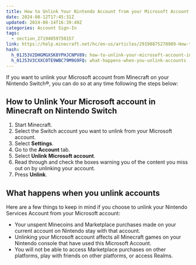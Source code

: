```yaml
---
title: How to Unlink Your Nintendo Account from your Microsoft Account in Minecraft
date: 2024-08-12T17:45:31Z
updated: 2024-08-14T16:39:49Z
categories: Account Sign-In
tags:
  - section_27194059750157
link: https://help.minecraft.net/hc/en-us/articles/29198875278989-How-to-Unlink-Your-Nintendo-Account-from-your-Microsoft-Account-in-Minecraft
hash:
  h_01J53V2DHGMGXSK8YPHJCNPV89: how-to-unlink-your-microsoft-account-in-minecraft-on-nintendo-switch
  h_01J53V3CXXC0TE9WBC79M9G9FQ: what-happens-when-you-unlink-accounts
---
```


If you want to unlink your Microsoft account from Minecraft on your Nintendo Switch®, you can do so at any time following the steps below: 

## How to Unlink Your Microsoft account in Minecraft on Nintendo Switch 

1.  Start Minecraft. 
2.  Select the Switch account you want to unlink from your Microsoft account.
3.  Select **Settings**.  
4.  Go to the **Account** tab.  
5.  Select **Unlink Microsoft account**.  
6.  Read through and check the boxes warning you of the content you miss out on by unlinking your account.  
7.  Press **Unlink**. 

## What happens when you unlink accounts

Here are a few things to keep in mind if you choose to unlink your Nintendo Services Account from your Microsoft account: 

- Your unspent Minecoins and Marketplace purchases made on your current account on Nintendo stay with that account. 
- Unlinking your Microsoft account affects all Minecraft games on your Nintendo console that have used this Microsoft Account. 
- You will not be able to access Marketplace purchases on other platforms, play with friends on other platforms, or access Realms.
